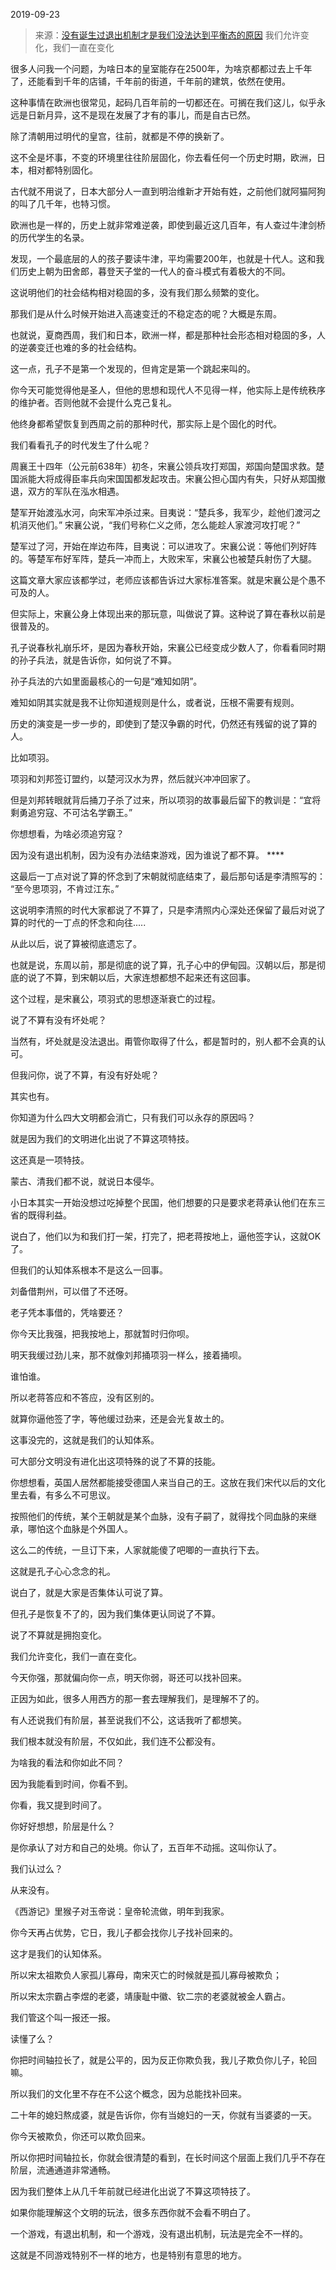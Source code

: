 2019-09-23

> 来源：[没有诞生过退出机制才是我们没法达到平衡态的原因](http://mp.weixin.qq.com/s?__biz=MzU3NDc5Nzc0NQ==&mid=2247485474&idx=1&sn=fd5af9f9c165b12428d12d98908cc737&chksm=fd2daafcca5a23ea55d37f6506429ee719aaa0723efa5a4ae07b968831e6c7b658d67d1f0ee5&scene=27#wechat_redirect)
> 我们允许变化，我们一直在变化

很多人问我一个问题，为啥日本的皇室能存在2500年，为啥京都都过去上千年了，还能看到千年的店铺，千年前的街道，千年前的建筑，依然在使用。

  

这种事情在欧洲也很常见，起码几百年前的一切都还在。可搁在我们这儿，似乎永远是日新月异，这不是现在发展了才有的事儿，而是自古已然。

  

除了清朝用过明代的皇宫，往前，就都是不停的换新了。

  

这不全是坏事，不变的环境里往往阶层固化，你去看任何一个历史时期，欧洲，日本，相对都特别固化。

  

古代就不用说了，日本大部分人一直到明治维新才开始有姓，之前他们就阿猫阿狗的叫了几千年，也特习惯。

  

欧洲也是一样的，历史上就非常难逆袭，即使到最近这几百年，有人查过牛津剑桥的历代学生的名录。  

  

发现，一个最底层的人的孩子要读牛津，平均需要200年，也就是十代人。这和我们历史上朝为田舍郎，暮登天子堂的一代人的奋斗模式有着极大的不同。

  

这说明他们的社会结构相对稳固的多，没有我们那么频繁的变化。

  

那我们是从什么时候开始进入高速变迁的不稳定态的呢？大概是东周。

  

也就说，夏商西周，我们和日本，欧洲一样，都是那种社会形态相对稳固的多，人的逆袭变迁也难的多的社会结构。

  

这一点，孔子不是第一个发现的，但肯定是第一个跳起来叫的。

  

你今天可能觉得他是圣人，但他的思想和现代人不见得一样，他实际上是传统秩序的维护者。否则他就不会提什么克己复礼。

  

他终身都希望恢复到西周之前的那种时代，那实际上是个固化的时代。

  

我们看看孔子的时代发生了什么呢？

  

周襄王十四年（公元前638年）初冬，宋襄公领兵攻打郑国，郑国向楚国求救。楚国派能大将成得臣率兵向宋国国都发起攻击。宋襄公担心国内有失，只好从郑国撤退，双方的军队在泓水相遇。

  

楚军开始渡泓水河，向宋军冲杀过来。目夷说：“楚兵多，我军少，趁他们渡河之机消灭他们。” 宋襄公说，“我们号称仁义之师，怎么能趁人家渡河攻打呢？”

  

楚军过了河，开始在岸边布阵，目夷说：可以进攻了。宋襄公说：等他们列好阵的。等楚军布好军阵，楚兵一冲而上，大败宋军，宋襄公也被楚兵射伤了大腿。

  

这篇文章大家应该都学过，老师应该都告诉过大家标准答案。就是宋襄公是个愚不可及的人。

  

但实际上，宋襄公身上体现出来的那玩意，叫做说了算。这种说了算在春秋以前是很普及的。  

  

孔子说春秋礼崩乐坏，是因为春秋开始，宋襄公已经变成少数人了，你看看同时期的孙子兵法，就是告诉你，如何说了不算。  

  

孙子兵法的六如里面最核心的一句是“难知如阴”。

  

难知如阴其实就是我不让你知道规则是什么，或者说，压根不需要有规则。

  

历史的演变是一步一步的，即使到了楚汉争霸的时代，仍然还有残留的说了算的人。

  

比如项羽。

  

项羽和刘邦签订盟约，以楚河汉水为界，然后就兴冲冲回家了。

  

但是刘邦转眼就背后捅刀子杀了过来，所以项羽的故事最后留下的教训是：“宜将剩勇追穷寇、不可沽名学霸王。”

  

你想想看，为啥必须追穷寇？

  

因为没有退出机制，因为没有办法结束游戏，因为谁说了都不算。 ****

  

这最后一丁点对说了算的怀念到了宋朝就彻底结束了，最后那句话是李清照写的： “至今思项羽，不肯过江东。”

  

这说明李清照的时代大家都说了不算了，只是李清照内心深处还保留了最后对说了算的时代的一丁点的怀念和向往.....

  

从此以后，说了算被彻底遗忘了。

  

也就是说，东周以前，那是彻底的说了算，孔子心中的伊甸园。汉朝以后，那是彻底的说了不算，到宋朝以后，大家连想都想不起来还有这回事。

  

这个过程，是宋襄公，项羽式的思想逐渐衰亡的过程。

  

说了不算有没有坏处呢？

  

当然有，坏处就是没法退出。甭管你取得了什么，都是暂时的，别人都不会真的认可。

  

但我问你，说了不算，有没有好处呢？

  

其实也有。

  

你知道为什么四大文明都会消亡，只有我们可以永存的原因吗？

  

就是因为我们的文明进化出说了不算这项特技。

  

这还真是一项特技。

  

蒙古、清我们都不说，就说日本侵华。

  

小日本其实一开始没想过吃掉整个民国，他们想要的只是要求老蒋承认他们在东三省的既得利益。

  

说白了，他们以为和我们打一架，打完了，把老蒋按地上，逼他签字认，这就OK了。

  

但我们的认知体系根本不是这么一回事。

  

刘备借荆州，可以借了不还呀。

  

老子凭本事借的，凭啥要还？

  

你今天比我强，把我按地上，那就暂时归你呗。

  

明天我缓过劲儿来，那不就像刘邦捅项羽一样么，接着捅呗。

  

谁怕谁。

  

所以老蒋答应和不答应，没有区别的。

  

就算你逼他签了字，等他缓过劲来，还是会光复故土的。

  

这事没完的，这就是我们的认知体系。

  

可大部分文明没有进化出这项特殊的说了不算的技能。

  

你想想看，英国人居然都能接受德国人来当自己的王。这放在我们宋代以后的文化里去看，有多么不可思议。

  

按照他们的传统，某个王朝就是某个血脉，没有子嗣了，就得找个同血脉的来继承，哪怕这个血脉是个外国人。

  

这么二的传统，一旦订下来，人家就能傻了吧唧的一直执行下去。

  

这就是孔子心心念念的礼。

  

说白了，就是大家是否集体认可说了算。

  

但孔子是恢复不了的，因为我们集体更认同说了不算。

  

说了不算就是拥抱变化。

  

我们允许变化，我们一直在变化。

  

今天你强，那就偏向你一点，明天你弱，哥还可以找补回来。

  

正因为如此，很多人用西方的那一套去理解我们，是理解不了的。

  

有人还说我们有阶层，甚至说我们不公，这话我听了都想笑。

  

我们根本就没有阶层，不仅如此，我们连不公都没有。

  

为啥我的看法和你如此不同？

  

因为我能看到时间，你看不到。

  

你看，我又提到时间了。  

  

你好好想想，阶层是什么？

  

是你承认了对方和自己的处境。你认了，五百年不动摇。这叫你认了。

  

我们认过么？

  

从来没有。

  

《西游记》里猴子对玉帝说：皇帝轮流做，明年到我家。

  

你今天再占优势，它日，我儿子都会找你儿子找补回来的。

  

这才是我们的认知体系。

  

所以宋太祖欺负人家孤儿寡母，南宋灭亡的时候就是孤儿寡母被欺负；

所以宋太宗霸占李煜的老婆，靖康耻中徽、钦二宗的老婆就被金人霸占。

  

我们管这个叫一报还一报。

  

读懂了么？

  

你把时间轴拉长了，就是公平的，因为反正你欺负我，我儿子欺负你儿子，轮回嘛。  

  

所以我们的文化里不存在不公这个概念，因为总能找补回来。

  

二十年的媳妇熬成婆，就是告诉你，你有当媳妇的一天，你就有当婆婆的一天。

  

你今天被欺负，你还可以欺负回来。

  

所以你把时间轴拉长，你就会很清楚的看到，在长时间这个层面上我们几乎不存在阶层，流通通道非常通畅。

  

因为我们整体上从几千年前就已经进化出说了不算这项特技了。

  

如果你能理解这个文明的玩法，很多东西你就不会看不明白了。  

  

一个游戏，有退出机制，和一个游戏，没有退出机制，玩法是完全不一样的。

  

这就是不同游戏特别不一样的地方，也是特别有意思的地方。

